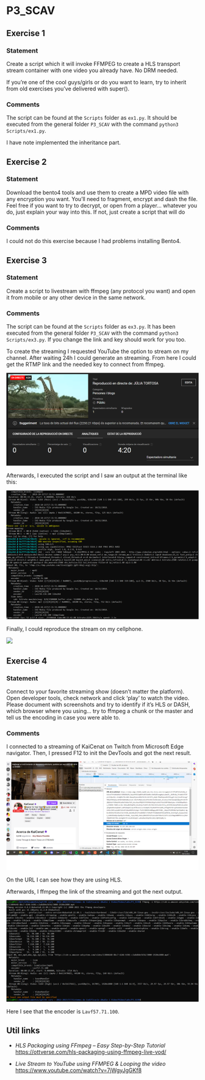 # P3_SCAV

## Exercise 1
### Statement
Create a script which it will invoke FFMPEG to create a HLS transport stream container with one
video you already have. No DRM needed. 

If you’re one of the cool guys/girls or do you want to learn, try to inherit from old exercises you’ve delivered with super().
### Comments

The script can be found at the `Scripts` folder as `ex1.py`. It should be executed from the general folder `P3_SCAV` with the command `python3 Scripts/ex1.py`.

I have note implemented the inheritance part.
## Exercise 2
### Statement
Download the bento4 tools and use them to create a MPD video file with any encryption you want. You’ll need to fragment, encrypt and dash the file.
Feel free if you want to try to decrypt, or open from a player… whatever you do, just explain your way into this. If not, just create a script that will do

### Comments
I could not do this exercise because I had problems installing Bento4.
## Exercise 3
### Statement
Create a script to livestream with ffmpeg (any protocol you want) and open it from mobile or any other device in the same network.
### Comments
The script can be found at the `Scripts` folder as `ex3.py`. It has been executed from the general folder `P3_SCAV` with the command `python3 Scripts/ex3.py`. If you change the link and key should work for you too.

To create the streaming I requested YouTube the option to stream on my channel. After waiting 24h I could generate an streaming. From here I could get the RTMP link and the needed key to connect from ffmpeg.

![alt text](https://github.com/juliatogr/P3_SCAV/blob/main/screenshots/ex3/live_config_youtube.PNG?raw=true)

Afterwards, I executed the script and I saw an output at the terminal like this:

![alt text](https://github.com/juliatogr/P3_SCAV/blob/main/screenshots/ex3/terminal_output.PNG?raw=true)

Finally, I could reproduce the stream on my cellphone.

<img src="screenshots/ex3/Screen_Recording_YouTube.gif" width="200px">


## Exercise 4
### Statement
Connect to your favorite streaming show (doesn’t matter the platform). Open developer tools, check network and click ‘play’ to watch the video.
Please document with screenshots and try to identify if it’s HLS or DASH, which browser where you using… try to ffmpeg a chunk or the master and
tell us the encoding in case you were able to.
### Comments

I connected to a streaming of KaiCenat on Twitch from Microsoft Edge navigator. Then, I pressed F12 to init the DevTools and got the next result.

![alt text](https://github.com/juliatogr/P3_SCAV/blob/main/screenshots/ex4/DevTools.png?raw=true)

On the URL I can see how they are using HLS.

Afterwards, I ffmpeg the link of the streaming and got the next output.

![alt text](https://github.com/juliatogr/P3_SCAV/blob/main/screenshots/ex4/ffmpeg_master.PNG?raw=true)

Here I see that the encoder is `Lavf57.71.100`.
## Util links

- *HLS Packaging using FFmpeg – Easy Step-by-Step Tutorial* https://ottverse.com/hls-packaging-using-ffmpeg-live-vod/

- *Live Stream to YouTube using FFMPEG & Looping the video* https://www.youtube.com/watch?v=7jWgyJgGKf8
